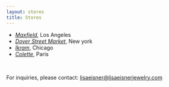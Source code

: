 ```yaml
---
layout: stores
title: Stores
---
```

- [*Maxfield*](http://www.maxfieldla.com/), Los Angeles
- [*Dover Street Market*](http://newyork.doverstreetmarket.com/), New york
- [*Ikram*](http://www.ikram.com/), Chicago
- [*Colette*](http://www.colette.fr/), Paris

<br />

For inquiries, please contact: <a href="mailto:lisaeisner@lisaeisnerjewelry.com">lisaeisner@lisaeisnerjewelry.com</a>